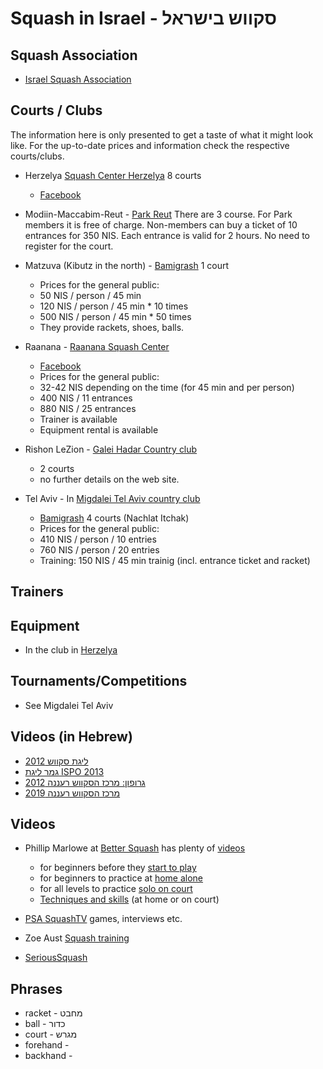 # Squash in Israel - סקווש בישראל


## Squash Association

* [Israel Squash Association](https://www.squashisrael.co.il/)

## Courts / Clubs

The information here is only presented to get a taste of what it might look like. For the up-to-date prices and information
check the respective courts/clubs.

* Herzelya [Squash Center Herzelya](https://squash-il.co.il/) 8 courts
    * [Facebook](https://www.facebook.com/israelsquash)

* Modiin-Maccabim-Reut - [Park Reut](https://www.reutpark.co.il/article.aspx?id=62423&catid=62419)
There are 3 course. For Park members it is free of charge. Non-members can buy a ticket of 10 entrances for 350 NIS.
Each entrance is valid for 2 hours. No need to register for the court.

* Matzuva (Kibutz in the north) - [Bamigrash](http://www.bamigrash.com/) 1 court
    * Prices for the general public:
    * 50 NIS / person / 45 min
    * 120 NIS / person / 45 min * 10 times
    * 500 NIS / person / 45 min * 50 times
    * They provide rackets, shoes, balls.

* Raanana - [Raanana Squash Center](https://www.raanana.muni.il/SquashComplex/Pages/default.aspx)
    * [Facebook](https://www.facebook.com/raananasquash)
    * Prices for the general public:
    * 32-42 NIS depending on the time (for 45 min and per person)
    * 400 NIS / 11 entrances
    * 880 NIS / 25 entrances
    * Trainer is available
    * Equipment rental is available

* Rishon LeZion - [Galei Hadar Country club](https://countryclub.co.il/%d7%a1%d7%a7%d7%95%d7%95%d7%a9/)
    * 2 courts
    * no further details on the web site.

* Tel Aviv - In [Migdalei Tel Aviv country club](https://countrymtlv.co.il/%d7%9e%d7%95%d7%a2%d7%93%d7%95%d7%9f-%d7%94%d7%a1%d7%a7%d7%95%d7%95%d7%a9/)
    * [Bamigrash](http://www.bamigrash.com/) 4 courts (Nachlat Itchak)
    * Prices for the general public:
    * 410 NIS / person / 10 entries
    * 760 NIS / person / 20 entries
    * Training: 150 NIS / 45 min trainig (incl. entrance ticket and racket)

## Trainers

## Equipment

* In the club in [Herzelya](https://squash-il.co.il/shop/category/)

## Tournaments/Competitions

* See Migdalei Tel Aviv

## Videos (in Hebrew)

* [ליגת סקווש 2012](https://www.youtube.com/watch?v=ve5B8vNLNa4)
* [גמר ליגת ISPO 2013](https://www.youtube.com/watch?v=lt7rJnQj2k8)
* [גרופון: מרכז הסקווש רעננה 2012](https://www.youtube.com/watch?v=HEKurjId-2M)
* [מרכז הסקווש רעננה 2019](https://www.youtube.com/watch?v=OMcd3gGZubQ)

## Videos

* Phillip Marlowe at [Better Squash](https://bettersquash.com/) has plenty of [videos](https://www.youtube.com/c/BetterSquash)
    * for beginners before they [start to play](https://www.youtube.com/playlist?list=PLSlfdwgI6MBnjp_EyyTy_wl6mGHMZdHxn)
    * for beginners to practice at [home alone](https://www.youtube.com/playlist?list=PLSlfdwgI6MBmhV6rF6FY15i5BkFeN-pb9)
    * for all levels to practice [solo on court](https://www.youtube.com/playlist?list=PLSlfdwgI6MBnMQXTTQDwH5DihTEclAQrX)
    * [Techniques and skills](https://www.youtube.com/playlist?list=PLSlfdwgI6MBmNN0Fu-1ip65P_AzRwxMTW) (at home or on court)

* [PSA SquashTV](https://www.youtube.com/psasquashtv) games, interviews etc.

* Zoe Aust [Squash training](https://www.youtube.com/playlist?list=PLcQhbSS33kOfc4Eu_JjT6Cmz7sqlzFrFI)

* [SeriousSquash](https://www.youtube.com/c/SeriousSquash)

## Phrases

* racket - מחבט
* ball - כדור
* court - מגרש
* forehand -
* backhand -



